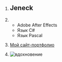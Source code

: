 1. ## Jeneck

1. * Adobe After Effects
   * Язык C#
   * Язык Pascal

2. [Мой сайт-портфолио](https://vexelb.github.io)


3. ![вдохновение](https://images.unsplash.com/photo-1538509148629-871afd791b4e?ixlib=rb-0.3.5&ixid=eyJhcHBfaWQiOjEyMDd9&s=ca5bedf6467ecc73e2ee00052f5b40e2&auto=format&fit=crop&w=634&q=80)
